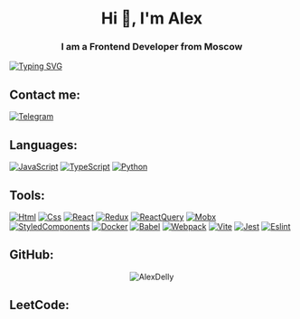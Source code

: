 <h1 align="center">Hi 👋, I'm Alex</h1>

<h3 align="center">I am a Frontend Developer from Moscow</h3>

[![Typing SVG](https://readme-typing-svg.herokuapp.com?size=60&duration=4000&color=B23CDA&center=true&vCenter=true&multiline=true&width=2000&height=400&lines=Greetings+username)](https://github.com/d4rsen)

## Contact me:<br>

[![Telegram](https://img.shields.io/badge/Telegram-2CA5E0?style=for-the-badge&logo=telegram&logoColor=white)](https://t.me/AlexDelly)

## Languages:<br>

[![JavaScript](https://img.shields.io/badge/JavaScript-7C7C7C?style=for-the-badge&logo=javascript)](https://wikipedia.org/wiki/JavaScript)
[![TypeScript](https://img.shields.io/badge/TypeScript-7C7C7C?style=for-the-badge&logo=typescript)](https://www.typescriptlang.org/)
[![Python](https://img.shields.io/badge/Python-7C7C7C?style=for-the-badge&logo=python)](https://www.python.org/)

## Tools:<br>

[![Html](https://img.shields.io/badge/HTML5-7C7C7C?style=for-the-badge&logo=html5)](https://html.spec.whatwg.org/multipage/)
[![Css](https://img.shields.io/badge/CSS3-7C7C7C?style=for-the-badge&logo=css3&logoColor=369AD6)](https://www.w3.org/TR/CSS/)
[![React](https://img.shields.io/badge/React-7C7C7C?style=for-the-badge&logo=react)](https://react.dev/)
[![Redux](https://img.shields.io/badge/Redux-7C7C7C?style=for-the-badge&logo=redux&logoColor=7749BD)](https://redux.js.org/)
[![ReactQuery](https://img.shields.io/badge/ReactQuery-7C7C7C?style=for-the-badge&logo=reactquery)](https://tanstack.com/query/latest)
[![Mobx](https://img.shields.io/badge/mobx-7C7C7C?style=for-the-badge&logo=mobx)](https://mobx.js.org/)
[![StyledComponents](https://img.shields.io/badge/StyledComponents-7C7C7C?style=for-the-badge&logo=StyledComponents)](https://styled-components.com/)
[![Docker](https://img.shields.io/badge/docker-7C7C7C?style=for-the-badge&logo=docker)](https://www.docker.com/)
[![Babel](https://img.shields.io/badge/babel-7C7C7C?style=for-the-badge&logo=babel)](https://babeljs.io/)
[![Webpack](https://img.shields.io/badge/webpack-7C7C7C?style=for-the-badge&logo=webpack)](https://webpack.js.org/)
[![Vite](https://img.shields.io/badge/vite-7C7C7C?style=for-the-badge&logo=vite)](https://vitejs.dev/)
[![Jest](https://img.shields.io/badge/jest-7C7C7C?style=for-the-badge&logo=jest&logoColor=99424F)](https://jestjs.io/)
[![Eslint](https://img.shields.io/badge/eslint-7C7C7C?style=for-the-badge&logo=eslint&logoColor=7C7CEA)](https://eslint.org/)

## GitHub:<br>

<p align="center"> <img src=https://github-readme-stats.vercel.app/api?username=AlexDelly&show_icons=true alt=AlexDelly /></p>

## LeetCode:<br>

